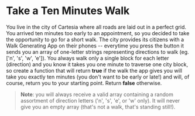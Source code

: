 # Take a Ten Minutes Walk

<p>You live in the city of Cartesia where all roads are laid out in a perfect grid.  You arrived ten minutes too early to an appointment, so you decided to take the opportunity to go for a short walk.  The city provides its citizens with a Walk Generating App on their phones -- everytime you press the button it sends you an array of one-letter strings representing directions to walk (eg. ['n', 's', 'w', 'e']).  You always walk only a single block for each letter (direction) and you know it takes you one minute to traverse one city block, so create a function that will return <strong>true</strong> if the walk the app gives you will take you exactly ten minutes (you don't want to be early or late!) and will, of course, return you to your starting point.  Return <strong>false</strong> otherwise.</p>
<blockquote>
<p><strong>Note</strong>: you will always receive a valid array containing a random assortment of direction letters ('n', 's', 'e', or 'w' only).  It will never give you an empty array (that's not a walk, that's standing still!).</p>
</blockquote>
